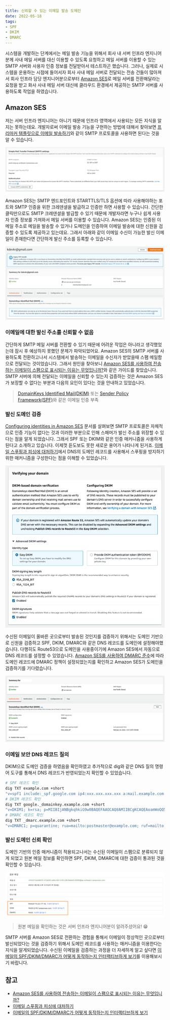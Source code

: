 ```yaml
---
title: 신뢰할 수 있는 이메일 발송 도메인
date: 2022-05-18
tags:
- SPF
- DKIM
- DMARC
---
```


시스템을 개발하는 단계에서는 메일 발송 기능을 위해서 회사 내 서버 인프라 엔지니어분께 사내 메일 서버를 대신 이용할 수 있도록 요청하고 메일 서버를 이용할 수 있는 SMTP 서버와 사용자 인증 정보를 전달받아서 테스트하곤 했습니다. 그러나, 실제로 시스템을 운용하는 시점에 들어서자 회사 사내 메일 서버로 전달되는 전송 건들이 많아져서 회사 인프라 담당 엔지니어분으로부터 [Amazon SES](https://aws.amazon.com/ko/ses/)로 메일 서버를 전환해달라는 요청을 받고 화사 사내 메일 서버 대신에 클라우드 환경에서 제공하는 SMTP 서버를 사용하도록 작업을 하였습니다. 

## Amazon SES
저는 서버 인프라 엔지니어는 아니기 때문에 인프라 영역에서 사용되는 모든 지식을 알지는 못하는데요. 개발자로써 이메일 발송 기능을 구현하는 방법에 대해서 찾아보면 [프리마커 템플릿으로 이메일 발송하기](/sending-mail-with-freemarker-template/)와 같이 SMTP 프로토콜을 사용하면 된다는 것을 알 수 있습니다. 

![](/images/posts/email-spf-dkim-dmarc/ses-01.png)

Amazon SES는 SMTP 엔드포인트와 STARTTLS/TLS 옵션에 따라 사용해야하는 포트와 SMTP 인증을 위한 크레덴셜을 발급하고 인증만 하면 사용할 수 있습니다. 간단한 클릭만으로도 SMTP 크레덴셜을 발급할 수 있기 때문에 개발자라면 누구나 쉽게 사용자 인증 정보를 가져와서 메일 서버를 이용할 수 있습니다. Amazon SES는 인증된 이메일 주소로 메일을 발송할 수 있거나 도메인을 인증하여 이메일 발송에 대한 신원을 검증할 수 있도록 제공하고 있는데요. 그래서 아래와 같이 이메일 수신이 가능한 발신 이메일이 존재한다면 간단하게 발신 주소를 등록할 수 있습니다.

![](/images/posts/email-spf-dkim-dmarc/ses-02.png)

### 이메일에 대한 발신 주소를 신뢰할 수 없음

간단하게 SMTP 메일 서버를 전환할 수 있기 때문에 어려운 작업은 아니라고 생각했었는데 잠시 후 예상하지 못했던 문제가 파악되었어요. Amazon SES의 SMTP 서버를 사용하도록 전환하고나서 시스템에서 발송하는 이메일을 수신자가 받았을때 스팸 메일함으로 전달되는 것이었습니다. 그래서 원인을 찾아보니 [Amazon SES를 사용하여 전송하는 이메일이 스팸으로 표시되는 이유는 무엇입니까?](https://aws.amazon.com/ko/premiumsupport/knowledge-center/ses-email-flagged-as-spam/)와 같은 가이드를 찾았습니다. SMTP 서버에 의해 전달되는 이메일을 신뢰할 수 있는지 검증하는 것은 Amazon SES가 보장할 수 없다는 부분과 다음의 요인이 있다는 것을 안내하고 있었습니다.

> [DomainKeys Identified Mail(DKIM)](https://docs.aws.amazon.com/ses/latest/dg/send-email-authentication-dkim.html) 또는 [Sender Policy Framework(SPF)](https://docs.aws.amazon.com/ses/latest/dg/send-email-authentication-spf.html)와 같은 이메일 인증 부족

### 발신 도메인 검증
[Configuring identities in Amazon SES](https://docs.aws.amazon.com/ses/latest/dg/configure-identities.html) 문서를 살펴보면 SMTP 프로토콜은 자체적으로 인증 기능이 없다는 것과 이러한 부분으로 인해 스패머가 발신 주소를 위장할 수 있다는 점을 알게 되었습니다. 그래서 SPF 또는 DKIM와 같은 인증 매커니즘을 사용하게 된다고 소개하고 있습니다. 이제껏 듣도보도 못한 새로운 용어가 나타나게 된거죠. [이메일 스푸핑과 피싱에 대처하기](https://blog.cloudflare.com/ko-kr/tackling-email-spoofing-ko-kr/)에서 DNS의 도메인 레코드를 사용해서 스푸핑을 방지하기 위한 매커니즘을 구성한다는 점을 이해할 수 있었습니다. 

![](/images/posts/email-spf-dkim-dmarc/ses-03.png)

수신된 이메일이 올바른 곳으로부터 발송된 것인지를 검증하기 위해서는 도메인 기반으로 신원을 검증하고 SPF, DKIM, DMARC와 같은 DNS 레코드를 도메인에 설정해야했습니다. 다행히도 Route53으로 도메인을 사용중이기에 Amazon SES에서 자동으로 DNS 레코드를 설정할 수 있었습니다. [Amazon SES를 사용하여 DMARC 준수](https://docs.aws.amazon.com/ko_kr/ses/latest/dg/send-email-authentication-dmarc.html)에 따라 도메인 레코드에 DMARC 정책이 설정되었는지를 확인하고 Amazon SES가 도메인을 검증하기를 기다렸습니다.

![](/images/posts/email-spf-dkim-dmarc/ses-04.png)

### 이메일 보안 DNS 레코드 질의
DKIM으로 도메인 검증을 하였음을 확인하였고 추가적으로 dig와 같은 DNS 질의 명령어 도구를 통해서 DNS 레코드가 반영되었는지 확인할 수 있었습니다. 

```bash
# SPF 레코드 확인
dig TXT example.com +short
"v=spf1 include:_spf.google.com ip4:xxx.xxx.xxx.xxx a:mail.example.com ~all"
# DKIM 레코드 확인
dig TXT google._domainkey.example.com +short
"v=DKIM1; k=rsa; p=MIIBIjANBgkqhkiG9w0BAQEFAAOCAQ8AMIIBCgKCAQEAoamWoQQ5zEdcFQnGaWN055oT3sEnCgN5bcAze5R6uvI1P" "X4d+CGbNDSVJqOmQPyrJdK2fOVG3hvjMkoilYcgWrGKDat2Nh29ftN5tTx5SVK/kl+5aPKRd9q6q9c9EWL7aRS2hqoGRyzW0Nb0ilKZc/" "odDbh3bgNhN6AJqIZwlE9BJgkYT5aT6TGJM/Vi4GJcYDEKm6yDexTJKzfZ8o8TCRDufCYDF8F+dKKyLvyaKrngfgIjRi5PiGVGbyNrIL7iMp1CkJ7ErpkYCJw5DeTQkXi8Gxt+Km61sIP2F8IZyd/" "WrEXJmk2pHzRfiJJqIiY4r3s4loR/sJ4hQPS6HEq7JQIDAQAB"
# DMARC 레코드 확인
dig TXT _dmarc.example.com +short
"v=DMARC1; p=quarantine; rua=mailto:postmaster@example.com; ruf=mailto:postmaster@example.com"
```

### 발신 도메인 신뢰 확인
도메인 기반의 인증 매커니즘이 적용되고나서는 수신된 이메일이 스팸으로 분류되지 않게 되었고 원본 메일 정보를 확인하면 SPF, DKIM, DMARC에 대한 검증이 통과된 것을 확인할 수 있습니다.

![](/images/posts/email-spf-dkim-dmarc/ses-05.png)

> 원본 메일을 확인하는 것은 서버 인프라 엔지니어분이 알려주셨어요! 😁

SMTP 서버를 Amazon SES로 전환하는 경험을 통해서 이메일이 정상적인 곳으로부터 발신되었다는 것을 검증하기 위해서 도메인 레코드를 사용하는 매커니즘을 이용한다는 지식을 알게되었습니다. 수신된 이메일을 검증하는 과정을 더 자세하게 알고 싶다면 [이메일의 SPF/DKIM/DMARC가 어떻게 동작하는지 인터랙티브하게 보기](https://www.learndmarc.com/)를 이용해보시기 바랍니다. 

## 참고
- [Amazon SES를 사용하여 전송하는 이메일이 스팸으로 표시되는 이유는 무엇입니까?](https://aws.amazon.com/ko/premiumsupport/knowledge-center/ses-email-flagged-as-spam/)
- [이메일 스푸핑과 피싱에 대처하기](https://blog.cloudflare.com/ko-kr/tackling-email-spoofing-ko-kr/)
- [이메일의 SPF/DKIM/DMARC가 어떻게 동작하는지 인터랙티브하게 보기](https://www.learndmarc.com/)